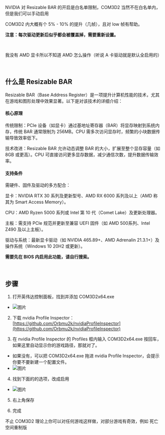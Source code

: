 NVIDIA 对 Resizable BAR 的开启是白名单限制，COM3D2 当然不在白名单内，但是我们可以手动启用

COM3D2 内大概有个 5% - 10% 的提升（几帧），且对 low 帧有帮助。

**注意：每次驱动更新后似乎都会被覆盖掉，需要重新设置。**

<br>

我没有 AMD 显卡所以不知道 AMD 怎么操作（听说 A 卡驱动就是默认全启用的）

<br>

## 什么是 Resizable BAR

Resizable BAR（Base Address Register）是一项提升计算机性能的技术，尤其在游戏和图形处理中效果显著。以下是对该技术的详细介绍：

#### 核心原理

传统限制：PCIe 设备（如显卡）通过基地址寄存器（BAR）将显存映射到系统内存，传统 BAR 通常限制为 256MB。CPU 需多次访问显存时，频繁的小块数据传输导致效率低下。

技术改进：Resizable BAR 允许动态调整 BAR 的大小，扩展至整个显存容量（如 8GB 或更高）。CPU 可直接访问更多显存数据，减少通信次数，提升数据传输效率。

#### 支持条件

需硬件、固件及驱动的多方配合：

显卡：NVIDIA RTX 30 系列及更新型号、AMD RX 6000 系列及以上（AMD 称其为 Smart Access Memory）。

CPU：AMD Ryzen 5000 系列或 Intel 第 10 代（Comet Lake）及更新处理器。

主板：需支持 PCIe 规范并更新至兼容 UEFI 固件（如 AMD 500系列、Intel Z490 及以上主板）。

驱动与系统：最新显卡驱动（如 NVIDIA 465.89+、AMD Adrenalin 21.3.1+）及操作系统（Windows 10 20H2 或更新）。

**需要先在 BIOS 内启用此功能，请自行搜索。**

<br>

## 步骤


1. 打开英伟达控制面板，找到并添加 COM3D2x64.exe
  - ![图片](https://github.com/user-attachments/assets/5f4939b0-8aa0-4cd0-b556-16ab3093c83f)

2. 下载 nvidia Profile Inspector：[https://github.com/Orbmu2k/nvidiaProfileInspector](https://github.com/Orbmu2k/nvidiaProfileInspector)

3. 在 nvidia Profile Inspector 的 Profiles 框内输入 COM3D2x64.exe 按回车，如果这里自动显示你的游戏路径，那就对了。
  - 如果没有，可以把 COM3D2x64.exe 拖进 nvidia Profile Inspector，会提示你要不要新建一个配置文件。
  - ![图片](https://github.com/user-attachments/assets/65180378-da77-4830-bfe3-edcdc77878d5)

4. 找到下面的的选项，改成启用
  - ![图片](https://github.com/user-attachments/assets/dda1825d-14f8-43b4-a2c4-1469716a6664)

5. 右上角保存
   
7. 完成

不止 COM3D2 理论上你可以对任何游戏这样做，对部分游戏有奇效，例如 死亡空间重制版

<br>

